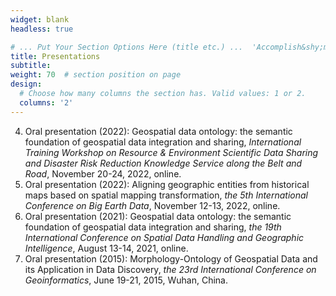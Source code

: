 ```yaml
---
widget: blank
headless: true

# ... Put Your Section Options Here (title etc.) ...  'Accomplish&shy;ments'
title: Presentations
subtitle:
weight: 70  # section position on page
design:
  # Choose how many columns the section has. Valid values: 1 or 2.
  columns: '2'
---
```


4. Oral presentation (2022): Geospatial data ontology: the semantic foundation of geospatial data integration and sharing, *International Training Workshop on Resource & Environment Scientific Data Sharing and Disaster Risk Reduction Knowledge Service along the Belt and Road*, November 20-24, 2022, online.  
3. Oral presentation (2022): Aligning geographic entities from historical maps based on spatial mapping transformation, *the 5th International Conference on Big Earth Data*, November 12-13, 2022, online.  
2. Oral presentation (2021): Geospatial data ontology: the semantic foundation of geospatial data integration and sharing, *the 19th International Conference on Spatial Data Handling and Geographic Intelligence*, August 13-14, 2021, online.  
1.	Oral presentation (2015): Morphology-Ontology of Geospatial Data and its Application in Data Discovery, *the 23rd International Conference on Geoinformatics*, June 19-21, 2015, Wuhan, China.
